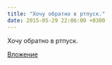```yaml
---
title: "Хочу обратно в ртпуск."
date: 2015-05-29 22:06:00 +0300
---
```


Хочу обратно в ртпуск.

[Вложение](/assets/vk_photos/3/M0KQcKHe74c.jpg)
